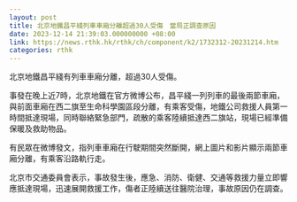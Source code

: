 ```yaml
---
layout: post
title: 北京地鐵昌平綫列車車廂分離超過30人受傷　當局正調查原因
date: 2023-12-14 21:39:03.000000000 +08:00
link: https://news.rthk.hk/rthk/ch/component/k2/1732312-20231214.htm
categories: rthk
---
```


北京地鐵昌平綫有列車車廂分離，超過30人受傷。

事發在晚上近7時，北京地鐵在官方微博公布，昌平綫一列列車的最後兩節車廂，與前面車廂在西二旗至生命科學園區段分離，有乘客受傷，地鐵公司救援人員第一時間抵達現場，同時聯絡緊急部門，疏散的乘客陸續抵達西二旗站，現場已經準備保暖及救助物品。

有民眾在微博發文，指列車車廂在行駛期間突然斷開，網上圖片和影片顯示兩節車廂分離，有乘客沿路軌行走。

北京市交通委員會表示，事故發生後，應急、消防、衛健、交通等救援力量立即響應抵達現場，迅速展開救援工作，傷者正陸續送往醫院治理，事故原因仍在調查。
